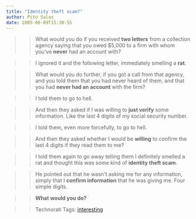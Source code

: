 ```yaml
---
title: "Identity theft scam?"
author: Pito Salas
date: 2005-06-09T15:30:55
---
```



>>

>> What would you do if you received **two letters** from a collection agency
saying that you owed $5,000 to a firm with whom you've **never** had an
account with?

>>

>> I ignored it and the following letter, immediately smelling a **rat**.

>>

>> What would you do further, if you got a call from that agency, and you told
them that you had never heard of them, and that you had **never had an
account** with the firm?

>>

>> I told them to go to hell.

>>

>> And then they asked if I was willing to **just verify** some information.
Like the last 4 digits of my social security number.

>>

>> I told them, even more forcefully, to go to hell.

>>

>> And then they asked whether I would be **willing** to confirm the last 4
digits if they read them to me?

>>

>> I told them again to go away telling them I definitely smelled a rat and
thought this was some kind of **identity theft scam**.

>>

>> He pointed out that he wasn't asking me for any information, simply that I
**confirm information** that he was giving me. Four simple digits.

>>

>> **What would you do?**

>>

>> Technorati Tags: [interesting](<http://technorati.com/tag/interesting>)


